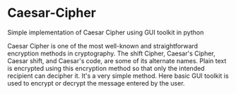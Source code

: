 # Caesar-Cipher
Simple implementation of Caesar Cipher using GUI toolkit in python

Caesar Cipher is one of the most well-known and straightforward encryption methods in cryptography. The shift Cipher, Caesar's Cipher, Caesar shift, and Caesar's code, are some of its alternate names. Plain text is encrypted using this encryption method so that only the intended recipient can decipher it.
It's a very simple method. Here basic GUI toolkit is used to encrypt or decrypt the message entered by the user. 
